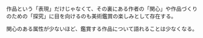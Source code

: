 作品という「表現」だけじゃなくて、その裏にある作者の「関心」や作品づくりのための「探究」に目を向けるのも美術鑑賞の楽しみとして存在する。

関心のある属性が少ないほど、鑑賞する作品について語れることは少なくなる。
